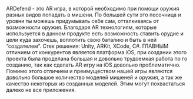 ARDefend - это AR игра, в которой необходимо при помощи оружия разных видов попадать в мишени. По большей сути это песочница и уровни ты можешь придумывать себе сам, отталкиваясь от возможности оружия. Благодаря AR технологиям, которые используется в данном продукте есть возможность ставить орудие и цели куда захочешь, воплотить свою баталию и быть в ней “создателем”.
Стек решения: Unity, ARKit, XCode, C#.
ГЛАВНЫМ отличием от конкурентов является платформа iOS, при создании этого проекта была проделана большая и довольно трудоемкая работа по го созданию, так как сделать AR игру на iOS довольно проблематично. Помимо этого отличием и преимуществом нашей игры являются довольно большое количество моделей мишеней и оружия, а так же качество некоторых из созданных моделей. Этим могут похвастаться далеко не все приложения.
